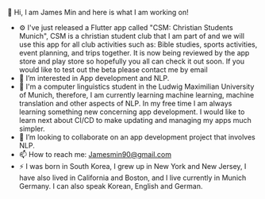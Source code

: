 👋 Hi, I am James Min and here is what I am working on!

- ⚙️  I've just released a Flutter app called "CSM: Christian Students Munich", CSM is a christian student club that I am part of and we will use this app for all club activities such as: Bible studies, sports activities, event planning, and trips together. It is now being reviewed by the app store and play store so hopefully you all can check it out soon. If you would like to test out the beta please contact me by email 
- 👀 I’m interested in App development and NLP. 
- 🌱 I'm a computer linguistics student in the Ludwig Maximilian University of Munich, therefore, I am currently learning machine learning, machine translation and other aspects of NLP. In my free time I am always learning something new concerning app development. I would like to learn next about CI/CD to make updating and managing my apps much simpler. 
- 💞️ I’m looking to collaborate on an app development project that involves NLP.
- 📫 How to reach me: Jamesmin90@gmail.com
- ⚡ I was born in South Korea, I grew up in New York and New Jersey, I have also lived in California and Boston, and I live currently in Munich Germany. I can also speak Korean, English and German.

<!---
Jamesmin90/Jamesmin90 is a ✨ special ✨ repository because its `README.md` (this file) appears on your GitHub profile.
You can click the Preview link to take a look at your changes.
--->
